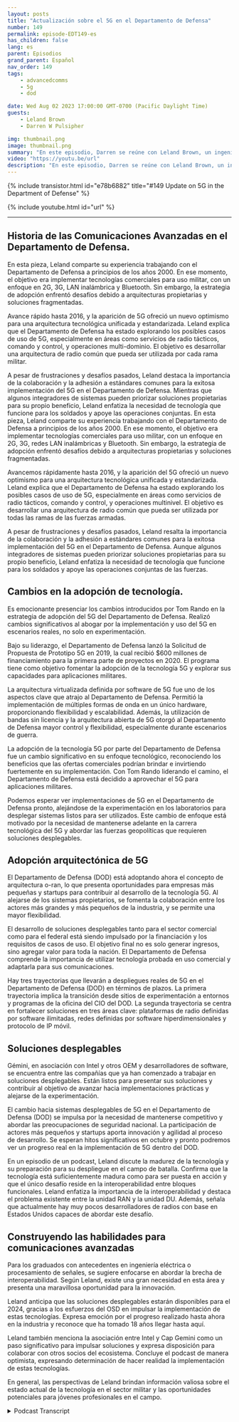```yaml
---
layout: posts
title: "Actualización sobre el 5G en el Departamento de Defensa"
number: 149
permalink: episode-EDT149-es
has_children: false
lang: es
parent: Episodios
grand_parent: Español
nav_order: 149
tags:
    - advancedcomms
    - 5g
    - dod

date: Wed Aug 02 2023 17:00:00 GMT-0700 (Pacific Daylight Time)
guests:
    - Leland Brown
    - Darren W Pulsipher

img: thumbnail.png
image: thumbnail.png
summary: "En este episodio, Darren se reúne con Leland Brown, un ingeniero principal en Capgemini y un invitado previo en el programa, para discutir los próximos avances de la tecnología 5G en el Departamento de Defensa de Estados Unidos."
video: "https://youtu.be/url"
description: "En este episodio, Darren se reúne con Leland Brown, un ingeniero principal en Capgemini y un invitado previo en el programa, para discutir los próximos avances de la tecnología 5G en el Departamento de Defensa de Estados Unidos."
---
```


<div>
{% include transistor.html id="e78b6882" title="#149 Update on 5G in the Department of Defense" %}

{% include youtube.html id="url" %}
</div>

---

## Historia de las Comunicaciones Avanzadas en el Departamento de Defensa.

En esta pieza, Leland comparte su experiencia trabajando con el Departamento de Defensa a principios de los años 2000. En ese momento, el objetivo era implementar tecnologías comerciales para uso militar, con un enfoque en 2G, 3G, LAN inalámbrica y Bluetooth. Sin embargo, la estrategia de adopción enfrentó desafíos debido a arquitecturas propietarias y soluciones fragmentadas.

Avance rápido hasta 2016, y la aparición de 5G ofreció un nuevo optimismo para una arquitectura tecnológica unificada y estandarizada. Leland explica que el Departamento de Defensa ha estado explorando los posibles casos de uso de 5G, especialmente en áreas como servicios de radio tácticos, comando y control, y operaciones multi-dominio. El objetivo es desarrollar una arquitectura de radio común que pueda ser utilizada por cada rama militar.

A pesar de frustraciones y desafíos pasados, Leland destaca la importancia de la colaboración y la adhesión a estándares comunes para la exitosa implementación del 5G en el Departamento de Defensa. Mientras que algunos integradores de sistemas pueden priorizar soluciones propietarias para su propio beneficio, Leland enfatiza la necesidad de tecnología que funcione para los soldados y apoye las operaciones conjuntas. En esta pieza, Leland comparte su experiencia trabajando con el Departamento de Defensa a principios de los años 2000. En ese momento, el objetivo era implementar tecnologías comerciales para uso militar, con un enfoque en 2G, 3G, redes LAN inalámbricas y Bluetooth. Sin embargo, la estrategia de adopción enfrentó desafíos debido a arquitecturas propietarias y soluciones fragmentadas.

Avancemos rápidamente hasta 2016, y la aparición del 5G ofreció un nuevo optimismo para una arquitectura tecnológica unificada y estandarizada. Leland explica que el Departamento de Defensa ha estado explorando los posibles casos de uso de 5G, especialmente en áreas como servicios de radio tácticos, comando y control, y operaciones multinivel. El objetivo es desarrollar una arquitectura de radio común que pueda ser utilizada por todas las ramas de las fuerzas armadas.

A pesar de frustraciones y desafíos pasados, Leland resalta la importancia de la colaboración y la adhesión a estándares comunes para la exitosa implementación del 5G en el Departamento de Defensa. Aunque algunos integradores de sistemas pueden priorizar soluciones propietarias para su propio beneficio, Leland enfatiza la necesidad de tecnología que funcione para los soldados y apoye las operaciones conjuntas de las fuerzas.

## Cambios en la adopción de tecnología.

Es emocionante presenciar los cambios introducidos por Tom Rando en la estrategia de adopción del 5G del Departamento de Defensa. Realizó cambios significativos al abogar por la implementación y uso del 5G en escenarios reales, no solo en experimentación.

Bajo su liderazgo, el Departamento de Defensa lanzó la Solicitud de Propuesta de Prototipo 5G en 2019, la cual recibió $600 millones de financiamiento para la primera parte de proyectos en 2020. El programa tiene como objetivo fomentar la adopción de la tecnología 5G y explorar sus capacidades para aplicaciones militares.

La arquitectura virtualizada definida por software de 5G fue uno de los aspectos clave que atrajo al Departamento de Defensa. Permitió la implementación de múltiples formas de onda en un único hardware, proporcionando flexibilidad y escalabilidad. Además, la utilización de bandas sin licencia y la arquitectura abierta de 5G otorgó al Departamento de Defensa mayor control y flexibilidad, especialmente durante escenarios de guerra.

La adopción de la tecnología 5G por parte del Departamento de Defensa fue un cambio significativo en su enfoque tecnológico, reconociendo los beneficios que las ofertas comerciales podrían brindar e invirtiendo fuertemente en su implementación. Con Tom Rando liderando el camino, el Departamento de Defensa está decidido a aprovechar el 5G para aplicaciones militares.

Podemos esperar ver implementaciones de 5G en el Departamento de Defensa pronto, alejándose de la experimentación en los laboratorios para desplegar sistemas listos para ser utilizados. Este cambio de enfoque está motivado por la necesidad de mantenerse adelante en la carrera tecnológica del 5G y abordar las fuerzas geopolíticas que requieren soluciones desplegables.

## Adopción arquitectónica de 5G

El Departamento de Defensa (DOD) está adoptando ahora el concepto de arquitectura o-ran, lo que presenta oportunidades para empresas más pequeñas y startups para contribuir al desarrollo de la tecnología 5G. Al alejarse de los sistemas propietarios, se fomenta la colaboración entre los actores más grandes y más pequeños de la industria, y se permite una mayor flexibilidad.

El desarrollo de soluciones desplegables tanto para el sector comercial como para el federal está siendo impulsado por la financiación y los requisitos de casos de uso. El objetivo final no es solo generar ingresos, sino agregar valor para toda la nación. El Departamento de Defensa comprende la importancia de utilizar tecnología probada en uso comercial y adaptarla para sus comunicaciones.

Hay tres trayectorias que llevarán a despliegues reales de 5G en el Departamento de Defensa (DOD) en términos de plazos. La primera trayectoria implica la transición desde sitios de experimentación a entornos y programas de la oficina del CIO del DOD. La segunda trayectoria se centra en fortalecer soluciones en tres áreas clave: plataformas de radio definidas por software ilimitadas, redes definidas por software hiperdimensionales y protocolo de IP móvil.

## Soluciones desplegables

Gémini, en asociación con Intel y otros OEM y desarrolladores de software, se encuentra entre las compañías que ya han comenzado a trabajar en soluciones desplegables. Están listos para presentar sus soluciones y contribuir al objetivo de avanzar hacia implementaciones prácticas y alejarse de la experimentación.

El cambio hacia sistemas desplegables de 5G en el Departamento de Defensa (DOD) se impulsa por la necesidad de mantenerse competitivo y abordar las preocupaciones de seguridad nacional. La participación de actores más pequeños y startups aporta innovación y agilidad al proceso de desarrollo. Se esperan hitos significativos en octubre y pronto podremos ver un progreso real en la implementación de 5G dentro del DOD.

En un episodio de un podcast, Leland discute la madurez de la tecnología y su preparación para su despliegue en el campo de batalla. Confirma que la tecnología está suficientemente madura como para ser puesta en acción y que el único desafío reside en la interoperabilidad entre bloques funcionales. Leland enfatiza la importancia de la interoperabilidad y destaca el problema existente entre la unidad RAN y la unidad DU. Además, señala que actualmente hay muy pocos desarrolladores de radios con base en Estados Unidos capaces de abordar este desafío.

## Construyendo las habilidades para comunicaciones avanzadas

Para los graduados con antecedentes en ingeniería eléctrica o procesamiento de señales, se sugiere enfocarse en abordar la brecha de interoperabilidad. Según Leland, existe una gran necesidad en esta área y presenta una maravillosa oportunidad para la innovación.

Leland anticipa que las soluciones desplegables estarán disponibles para el 2024, gracias a los esfuerzos del OSD en impulsar la implementación de estas tecnologías. Expresa emoción por el progreso realizado hasta ahora en la industria y reconoce que ha tomado 18 años llegar hasta aquí.

Leland también menciona la asociación entre Intel y Cap Gemini como un paso significativo para impulsar soluciones y expresa disposición para colaborar con otros socios del ecosistema. Concluye el podcast de manera optimista, expresando determinación de hacer realidad la implementación de estas tecnologías.

En general, las perspectivas de Leland brindan información valiosa sobre el estado actual de la tecnología en el sector militar y las oportunidades potenciales para jóvenes profesionales en el campo.



<details>
<summary> Podcast Transcript </summary>

<p></p>

</details>
